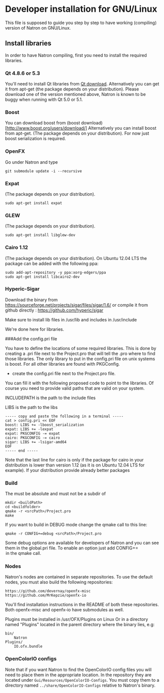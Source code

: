 Developer installation for GNU/Linux
====================================

This file is supposed to guide you step by step to have working (compiling) version of
Natron on GNU/Linux. 

## Install libraries

In order to have Natron compiling, first you need to install the required libraries.

### Qt 4.8.6 or 5.3

You'll need to install Qt libraries from [Qt download](http://qt-project.org/downloads).
Alternatively you can get it from apt-get (the package depends on your distribution).
Please download one of the version mentioned above, Natron is known to be buggy when
running with Qt 5.0 or 5.1.


### Boost

You can download boost from 
(boost download)[http://www.boost.org/users/download/]
Alternatively you can install boost from apt-get. (The package depends on your distribution).
For now just boost serialization is required.

### OpenFX

Go under Natron and type

    git submodule update -i --recursive

### Expat

 (The package depends on your distribution).

    sudo apt-get install expat

### GLEW

 (The package depends on your distribution).

    sudo apt-get install libglew-dev
	
### Cairo 1.12

(The package depends on your distribution).
On Ubuntu 12.04 LTS the package can be added with the following ppa:

    sudo add-apt-repository -y ppa:xorg-edgers/ppa 
    sudo apt-get install libcairo2-dev
	
### Hyperic-Sigar

Download the binary from https://sourceforge.net/projects/sigar/files/sigar/1.6/
or compile it from github directly :
https://github.com/hyperic/sigar

Make sure to install lib files in /usr/lib and includes in /usr/include

We're done here for libraries.

###Add the config.pri file

You have to define the locations of some required libraries.
This is done by creating a .pri file next to the Project.pro that will tell the .pro
where to find those libraries.
The only library to put in the config.pri file on unix systems is boost.
For all other libraries are found with PKGConfig.


- create the config.pri file next to the Project.pro file.

You can fill it with the following proposed code to point to the libraries.
 Of course you need to provide valid paths that are valid on your system.

INCLUDEPATH is the path to the include files

LIBS is the path to the libs

    ----- copy and paste the following in a terminal -----
    cat > config.pri << EOF
    boost: LIBS += -lboost_serialization
    expat: LIBS += -lexpat
    expat: PKGCONFIG -= expat
    cairo: PKGCONFIG -= cairo
    sigar: LIBS += -lsigar-amd64
    EOF
    ----- end -----

Note that the last line for cairo is only if the package for cairo in your distribution
is lower than version 1.12 (as it is on Ubuntu 12.04 LTS for example).
If your distribution provide already better packages

### Build

The <srcPath> must be absolute and <buildPath> must not be a subdir of <srcPath>

    mkdir <buildPath>
    cd <buildfolder>
    qmake -r <srcPath>/Project.pro
    make

If you want to build in DEBUG mode change the qmake call to this line:

    qmake -r CONFIG+=debug <srcPath>/Project.pro

Some debug options are available for developers of Natron and you can see them in the
global.pri file. To enable an option just add CONFIG+=<option> in the qmake call.

### Nodes

Natron's nodes are contained in separate repositories. To use the default nodes, you must also build the following repositories:

    https://github.com/devernay/openfx-misc
    https://github.com/MrKepzie/openfx-io

You'll find installation instructions in the README of both these repositories. Both openfx-misc and openfx-io have submodules as well.

Plugins must be installed in /usr/OFX/Plugins on Linux
Or in a directory named "Plugins" located in the parent directory where the binary lies, e.g:

    bin/
        Natron
    Plugins/
        IO.ofx.bundle
	
### OpenColorIO configs

Note that if you want Natron to find the OpenColorIO config files you will need to
place them in the appropriate location. In the repository they are located under
`Gui/Resources/OpenColorIO-Configs`.
You must copy them to a directory named `../share/OpenColorIO-Configs` relative to Natron's binary.
